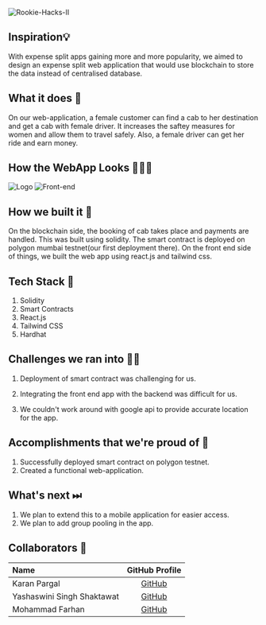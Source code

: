 ![Rookie-Hacks-II](images/Cover.png) 

## Inspiration💡
With expense split apps gaining more and more popularity, we aimed to design an expense split web application that would use blockchain to store the data instead of centralised database.  

## What it does 🧭
On our web-application, a female customer can find a cab to her destination and get a cab with female driver. It increases the saftey measures for women and allow them to travel safely. Also, a female driver can get her ride and earn money.

## How the WebApp Looks 🤜🔥🤛
![Logo](images/Logo.png)
![Front-end](images/Landing%20Page.jpeg)


## How we built it 🔧

On the blockchain side, the booking of cab takes place and payments are handled. This was built using solidity. The smart contract is deployed on polygon mumbai testnet(our first deployment there). On the front end side of things, we built the web app using react.js and tailwind css. 

## Tech Stack 🔨
1. Solidity
2. Smart Contracts
3. React.js
4. Tailwind CSS
5. Hardhat

## Challenges we ran into 🏃‍♂️

1. Deployment of smart contract was challenging for us.

2. Integrating the front end app with the backend was difficult for us.

3. We couldn't work around with google api to provide accurate location for the app. 

## Accomplishments that we're proud of 🏅
1. Successfully deployed smart contract on polygon testnet. 
2. Created a functional web-application. 

## What's next ⏭
 1. We plan to extend this to a mobile application for easier access. 
 2. We plan to add group pooling in the app. 

## Collaborators 🤖
| Name      | GitHub Profile     |
| :------------- | :----------: |
|  Karan Pargal   | [GitHub](https://www.github.com/karanpargal) |
|  Yashaswini Singh Shaktawat   | [GitHub](https://github.com/Yashaswini-Singh02) |
|  Mohammad Farhan   | [GitHub](https://github.com/farhan121212) |



